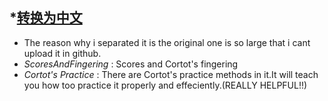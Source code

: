 *[**转换为中文**](https://github.com/SakurajimaMai02/Piano-Scores/blob/main/Chopin/Etudes/Edit%20by%20Cortot%20-%20Op.25%20(Chopin)/readme-zh_CN.md)
---
- The reason why i separated it is the original one is so large that i cant upload it in github.
- *ScoresAndFingering*  :  Scores and Cortot's fingering
- *Cortot's Practice*  :  There are Cortot's practice methods in it.It will teach you how too practice it properly and effeciently.(REALLY HELPFUL!!)
